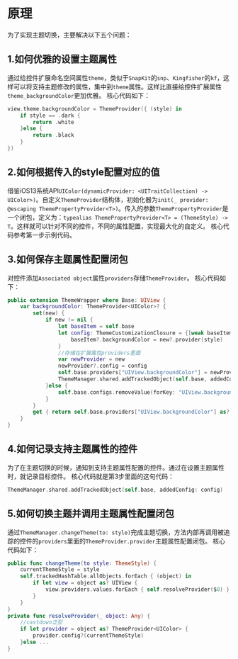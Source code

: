 # 原理

为了实现主题切换，主要解决以下五个问题：
## 1.如何优雅的设置主题属性
通过给控件扩展命名空间属性`theme`，类似于`SnapKit`的`snp`、`Kingfisher`的`kf`，这样可以将支持主题修改的属性，集中到`theme`属性。这样比直接给控件扩展属性`theme_backgroundColor`更加优雅。
核心代码如下：
```Swift
view.theme.backgroundColor = ThemeProvider({ (style) in
    if style == .dark {
        return .white
    }else {
        return .black
    }
})
```

## 2.如何根据传入的style配置对应的值
借鉴iOS13系统API`UIColor(dynamicProvider: <UITraitCollection) -> UIColor>)`。自定义`ThemeProvider`结构体，初始化器为`init(_ provider: @escaping ThemePropertyProvider<T>)`。传入的参数`ThemePropertyProvider`是一个闭包，定义为：`typealias ThemePropertyProvider<T> = (ThemeStyle) -> T`。这样就可以针对不同的控件，不同的属性配置，实现最大化的自定义。
核心代码参考第一步示例代码。

## 3.如何保存主题属性配置闭包
对控件添加`Associated object`属性`providers`存储`ThemeProvider`。
核心代码如下：
```Swift
public extension ThemeWrapper where Base: UIView {
    var backgroundColor: ThemeProvider<UIColor>? {
        set(new) {
            if new != nil {
                let baseItem = self.base
                let config: ThemeCustomizationClosure = {[weak baseItem] (style) in
                    baseItem?.backgroundColor = new?.provider(style)
                }
                //存储在扩展属性providers里面
                var newProvider = new
                newProvider?.config = config
                self.base.providers["UIView.backgroundColor"] = newProvider
                ThemeManager.shared.addTrackedObject(self.base, addedConfig: config)
            }else {
                self.base.configs.removeValue(forKey: "UIView.backgroundColor")
            }
        }
        get { return self.base.providers["UIView.backgroundColor"] as? ThemeProvider<UIColor> }
    }
}
```

## 4.如何记录支持主题属性的控件
为了在主题切换的时候，通知到支持主题属性配置的控件。通过在设置主题属性时，就记录目标控件。
核心代码就是第3步里面的这句代码：
```Swift 
ThemeManager.shared.addTrackedObject(self.base, addedConfig: config)
```

## 5.如何切换主题并调用主题属性配置闭包
通过`ThemeManager.changeTheme(to: style)`完成主题切换，方法内部再调用被追踪的控件的`providers`里面的`ThemeProvider.provider`主题属性配置闭包。
核心代码如下：
```Swift
public func changeTheme(to style: ThemeStyle) {
    currentThemeStyle = style
    self.trackedHashTable.allObjects.forEach { (object) in
        if let view = object as? UIView {
            view.providers.values.forEach { self.resolveProvider($0) }
        }
    }
}
private func resolveProvider(_ object: Any) {
    //castdown泛型
    if let provider = object as? ThemeProvider<UIColor> {
        provider.config?(currentThemeStyle)
    }else ...
}
```
